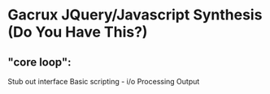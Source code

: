 Gacrux JQuery/Javascript Synthesis (Do You Have This?)
===

"core loop":
---
Stub out interface
Basic scripting - i/o
Processing
Output

